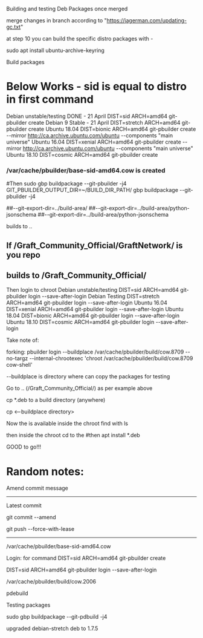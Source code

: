 Building and testing Deb Packages once merged

merge changes in branch according to "https://jagerman.com/updating-gc.txt"

at step 10 you can build the specific distro packages with - 

sudo apt install ubuntu-archive-keyring

Build packages
# Below Works - sid is equal to distro in first command
Debian unstable/testing DONE - 21 April
DIST=sid ARCH=amd64 git-pbuilder create
Debian 9 Stable - 21 April
DIST=stretch ARCH=amd64 git-pbuilder create
Ubuntu 18.04
DIST=bionic ARCH=amd64 git-pbuilder create --mirror http://ca.archive.ubuntu.com/ubuntu --components "main universe"
Ubuntu 16.04
DIST=xenial ARCH=amd64 git-pbuilder create --mirror http://ca.archive.ubuntu.com/ubuntu --components "main universe"
Ubuntu 18.10
DIST=cosmic ARCH=amd64 git-pbuilder create
### /var/cache/pbuilder/base-sid-amd64.cow is created
#Then
sudo gbp buildpackage --git-pbuilder -j4
GIT_PBUILDER_OUTPUT_DIR=~/BUILD_DIR_PATH/ gbp buildpackage --git-pbuilder -j4

##--git-export-dir=../build-area/
##--git-export-dir=../build-area/python-jsonschema
##--git-export-dir=../build-area/python-jsonschema

builds to ..
## If /Graft_Community_Official/GraftNetwork/ is you repo 
## builds to /Graft_Community_Official/

Then login to chroot
Debian unstable/testing
DIST=sid ARCH=amd64 git-pbuilder login --save-after-login
Debian Testing
DIST=stretch ARCH=amd64 git-pbuilder login --save-after-login
Ubuntu 16.04
DIST=xenial ARCH=amd64 git-pbuilder login --save-after-login
Ubuntu 18.04
DIST=bionic ARCH=amd64 git-pbuilder login --save-after-login
Ubuntu 18.10
DIST=cosmic ARCH=amd64 git-pbuilder login --save-after-login

Take note of:

forking: pbuilder login --buildplace /var/cache/pbuilder/build/cow.8709 --no-targz --internal-chrootexec 'chroot /var/cache/pbuilder/build/cow.8709 cow-shell'

--buildplace is directory where can copy the packages for testing

Go to .. (/Graft_Community_Official/) as per example above

cp *.deb to a build directory (anywhere)

cp <build directory> <--buildplace directory>

Now the <build directory> is available inside the chroot find with ls

then inside the chroot cd to the <build directory>
#then
apt install *.deb

GOOD to go!!!


# Random notes:

Amend commit message

--------------------

Latest commit

git commit --amend

git push --force-with-lease

----------------------

/var/cache/pbuilder/base-sid-amd64.cow

Login: for command DIST=sid ARCH=amd64 git-pbuilder create

DIST=sid  ARCH=amd64 git-pbuilder login --save-after-login

/var/cache/pbuilder/build/cow.2006

pdebuild

Testing packages

sudo gbp buildpackage --git-pdbuild -j4


upgraded debian-stretch deb to 1.7.5